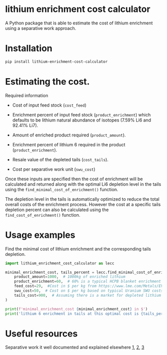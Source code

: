 # lithium enrichment cost calculator

A Python package that is able to estimate the cost of lithium enrichment using a separative work approach.

<!-- This package is available in a convenient (web app)[]. -->

# Installation

```bash
pip install lithium-enrichment-cost-calculator
```

# Estimating the cost.

Required information

- Cost of input feed stock (```cost_feed```)

- Enrichment percent of input feed stock (```product_enrichment```) which defaults to be lithium natural abundance of isotopes (7.59% Li6 and 92.41% Li7).

- Amount of enriched product required (```product_amount```).

- Enrichment percent of lithium 6 required in the product (```product_enrichment```).

- Resale value of the depleted tails (```cost_tails```).

- Cost per separative work unit (```swu_cost```)

Once these inputs are specified then the cost of enrichment will be calculated and returned along with the optimal Li6 depletion level in the tails using the ```find_minimal_cost_of_enrichment()``` function.

The depletion level in the tails is automatically optimized to reduce the total overall costs of the enrichment process. However the cost at a specific tails depletion percent can also be calculated using the ```find_cost_of_enrichment()``` function.

# Usage examples

Find the minimal cost of lithium enrichment and the corresponding tails depletion.
```python
import lithium_enrichment_cost_calculator as lecc

minimal_enrichment_cost, tails_percent = lecc.find_minimal_cost_of_enrichment(
    product_amount=1000,  # 1000kg of enriched lithium
    product_enrichment=60,  # 60% is a typical HCPB blanket enrichment amount
    feed_cost=29,  #Cost in $ per kg from https://www.lme.com/Metals/EV/Lithium-prices
    swu_cost=50,  # Cost on $ per kg based on typical Uranium SWU costs
    tails_cost=900,  # Assuming there is a market for depleted lithium where 10% discount has been applied.
)

print(f'minimal_enrichment_cost {minimal_enrichment_cost} in $')
print('lithium 6 enrichment in tails at this optimal cost is {tails_percent} %')
```

# Useful resources

Separative work it well documented and explained elsewhere [1](http://web.mit.edu/22.812j/www/enrichment.pdf), [2](https://en.wikipedia.org/wiki/Separative_work_units), [3](https://www.world-nuclear.org/information-library/nuclear-fuel-cycle/conversion-enrichment-and-fabrication/uranium-enrichment.aspx)
